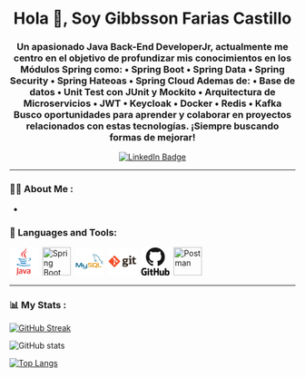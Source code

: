 <div id="header" align="center">
    <h1 align="center">Hola 👋, Soy Gibbsson Farias Castillo</h1>
    <h3 align="center">
    Un apasionado Java Back-End DeveloperJr, actualmente me centro en el objetivo de profundizar mis conocimientos en los Módulos Spring como:
     • Spring Boot
     • Spring Data
     • Spring Security
     • Spring Hateoas
     • Spring Cloud
    Ademas de:
     • Base de datos
     •  Unit Test con JUnit y Mockito
     • Arquitectura de Microservicios
     • JWT
     • Keycloak
     • Docker
     • Redis 
     • Kafka
    Busco oportunidades para aprender y colaborar en proyectos relacionados con estas tecnologías. 
    ¡Siempre buscando formas de mejorar! 
    </h3>
</div>


<div id="badges" align="center">
    <a href="linkedin.com/in/gibbsson-jahncloy-augusto-farias-castillo" target="_blank">
        <img src="https://img.shields.io/badge/LinkedIn-Activo-blue?style=for-the-badge&logo=linkedin"
            alt="LinkedIn  Badge" />
    </a>
</div>

---

### 👨‍💻 About Me :

-



<div align="left">
    <h3>🔨 Languages and Tools:</h3>
    <div>
        <img src="https://github.com/devicons/devicon/blob/master/icons/java/java-original-wordmark.svg" title="Java" **alt="Java" width="50" height="50"/>&nbsp;
        <img src="https://user-images.githubusercontent.com/33158051/103466606-760a4000-4d14-11eb-9941-2f3d00371471.png" title="Spring Boot" **alt="Spring Boot" width="50" height="50"/>&nbsp;
        <img src="https://github.com/devicons/devicon/blob/master/icons/mysql/mysql-original-wordmark.svg" title="MySQL"  alt="MySQL" width="50" height="50"/>&nbsp;
        <img src="https://github.com/devicons/devicon/blob/master/icons/git/git-original-wordmark.svg" title="Git" **alt="Git" width="50" height="50"/>&nbsp;
        <img src="https://github.com/devicons/devicon/blob/master/icons/github/github-original-wordmark.svg" title="GitHub" **alt="GitHub" width="50" height="50"/>&nbsp;
        <img src="https://www.vectorlogo.zone/logos/getpostman/getpostman-icon.svg" title="Postman" **alt="Postman" width="50" height="50"/>&nbsp;
      </div>
</div>

---

### 📊 My Stats :

[![GitHub Streak](http://github-readme-streak-stats.herokuapp.com?user=gibbssonfarias30&theme=onedark)](https://git.io/streak-stats)

![GitHub stats](https://github-readme-stats.vercel.app/api?username=gibbssonfarias30s&show_icons=true&theme=radical)

[![Top Langs](https://github-readme-stats.vercel.app/api/top-langs/?username=gibbssonfarias30&theme=tokyonight)](https://github.com/anuraghazra/github-readme-stats)

